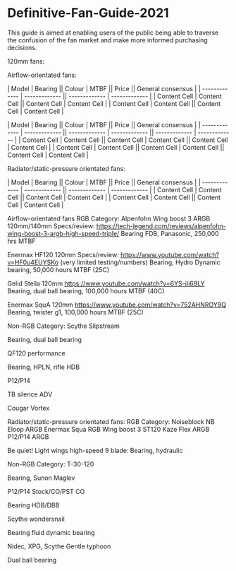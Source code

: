 # Definitive-Fan-Guide-2021
This guide is aimed at enabling users of the public being able to traverse the confusion of the fan market and make more informed purchasing decisions.

120mm fans:

Airflow-orientated fans:

| Model  | Bearing || Colour  | MTBF || Price || General consensus |
| ------------- | ------------- || ------------- | ------------- |
| Content Cell  | Content Cell  || Content Cell  | Content Cell  |
| Content Cell  | Content Cell  || Content Cell  | Content Cell  |



| Model  | Bearing || Colour  | MTBF || Price || General consensus |
| ------------- | ------------- || ------------- | ------------- || ------------- | ------------- |
| Content Cell  | Content Cell  || Content Cell  | Content Cell  || Content Cell  | Content Cell  |
| Content Cell  | Content Cell  || Content Cell  | Content Cell  || Content Cell  | Content Cell  |






Radiator/static-pressure orientated fans:

| Model | Bearing || Colour  | MTBF || Price || General consensus |
| ------------- | ------------- || ------------- | ------------- |
| Content Cell  | Content Cell  || Content Cell  | Content Cell  |
| Content Cell  | Content Cell  || Content Cell  | Content Cell  |

Airflow-orientated fans
RGB Category: 
Alpenfohn Wing boost 3 ARGB 120mm/140mm
Specs/review:
https://tech-legend.com/reviews/alpenfohn-wing-boost-3-argb-high-speed-triple/
Bearing FDB, Panasonic, 250,000 hrs MTBF

Enermax HF120 120mm
Specs/review:
https://www.youtube.com/watch?v=HF0u4EUYSKo (very limited testing/numbers)
Bearing, Hydro Dynamic bearing, 50,000 hours MTBF (25C)

Gelid Stella 120mm
https://www.youtube.com/watch?v=6YS-iIi69LY
Bearing, dual ball bearing, 100,000 hours MTBF (40C)

Enermax SquA 120mm
https://www.youtube.com/watch?v=752AHNROY9Q
Bearing, twister g1, 100,000 hours MTBF (25C)


Non-RGB Category:
Scythe Slipstream

Bearing, dual ball bearing

QF120 performance

Bearing, HPLN, rifle HDB

P12/P14

TB silence ADV

Cougar Vortex



Radiator/static-pressure orientated fans:
RGB Category:
Noiseblock NB Eloop ARGB
Enermax Squa RGB
Wing boost 3 
ST120
Kaze Flex ARGB
P12/P14 ARGB

Be quiet! Light wings high-speed 9 blade:
Bearing, hydraulic

Non-RGB Category:
T-30-120


Bearing, Sunon Maglev




P12/P14 Stock/CO/PST CO

Bearing HDB/DBB

Scythe wondersnail

Bearing fluid dynamic bearing

Nidec, XPG, Scythe Gentle typhoon

Dual ball bearing







